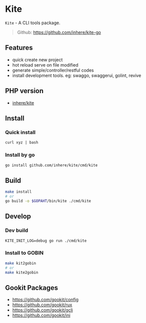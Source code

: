 # Kite

`Kite` - A CLI tools package.

> Github: https://github.com/inhere/kite-go

## Features

- quick create new project
- hot reload serve on file modified
- generate simple/controller/restful codes
- install development tools. eg: swaggo, swaggerui, golint, revive

## PHP version

- [inhere/kite](https://github.com/inhere/kite)

## Install

### Quick install

```shell
curl xyz | bash
```

### Install by go

```bash
go install github.com/inhere/kite/cmd/kite
```

## Build

```bash
make install
# or
go build -o $GOPAHT/bin/kite ./cmd/kite
```

## Develop

### Dev build

```shell
KITE_INIT_LOG=debug go run ./cmd/kite
```

### Install to GOBIN

```bash
make kit2gobin
# or
make kite2gobin
```

## Gookit Packages

- https://github.com/gookit/config
- https://github.com/gookit/rux
- https://github.com/gookit/gcli
- https://github.com/gookit/ini
